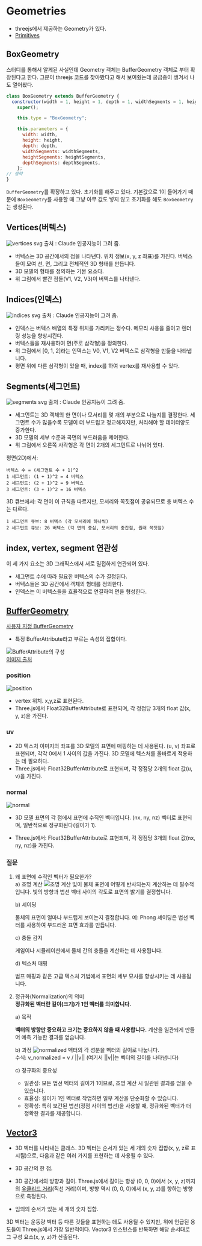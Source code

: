 # Geometries

- threejs에서 제공하는 Geometry가 있다.
- [Primitives](https://threejs.org/manual/#en/primitives)

## BoxGeometry

스터디를 통해서 알게된 사실인데 Geometry 객체는 BufferGeometry 객체로 부터 확장된다고 한다. 그분이 threejs 코드를 찾아봤다고 해서 보여줬는데 궁금증이 생겨서 나도 열어봤다.

```js
class BoxGeometry extends BufferGeometry {
  constructor(width = 1, height = 1, depth = 1, widthSegments = 1, heightSegments = 1, depthSegments = 1) {
    super();

    this.type = "BoxGeometry";

    this.parameters = {
      width: width,
      height: height,
      depth: depth,
      widthSegments: widthSegments,
      heightSegments: heightSegments,
      depthSegments: depthSegments,
    };
// 생략
}
```

`BufferGeometry`를 확장하고 있다. 초기화를 해주고 있다. 기본값으로 1이 들어가기 때문에 `BoxGeometry`를 사용할 때 그냥 아무 값도 넣지 않고 초기화를 해도 `BoxGeometry`는 생성된다.

## Vertices(버텍스)

![vertices](/public/assets/examples/vertices.svg)
svg 출처 : Claude 인공지능이 그려 줌.

- 버텍스는 3D 공간에서의 점을 나타낸다. 위치 정보(x, y, z 좌표)를 가진다. 버텍스들이 모여 선, 면, 그리고 전체적인 3D 형태를 만듭니다.
- 3D 모델의 형태를 정의하는 기본 요소다.
- 위 그림에서 빨간 점들(V1, V2, V3)이 버텍스를 나타낸다.

## Indices(인덱스)

![indices](/public/assets/examples/indices.svg)
svg 출처 : Claude 인공지능이 그려 줌.

- 인덱스는 버텍스 배열의 특정 위치를 가리키는 정수다. 메모리 사용을 줄이고 렌더링 성능을 향상시킨다.
- 버텍스들을 재사용하여 면(주로 삼각형)을 정의한다.
- 위 그림에서 [0, 1, 2]라는 인덱스는 V0, V1, V2 버텍스로 삼각형을 만듦을 나타냅니다.
- 평면 위에 다른 삼각형이 있을 때, index를 하여 vertex를 재사용할 수 있다.

## Segments(세그먼트)

![segments](/public/assets/examples/segments.svg)
svg 출처 : Claude 인공지능이 그려 줌.

- 세그먼트는 3D 객체의 한 면이나 모서리를 몇 개의 부분으로 나눌지를 결정한다. 세그먼트 수가 많을수록 모델이 더 부드럽고 정교해지지만, 처리해야 할 데이터양도 증가한다.
- 3D 모델의 세부 수준과 곡면의 부드러움을 제어한다.
- 위 그림에서 오른쪽 사각형은 각 면이 2개의 세그먼트로 나뉘어 있다.

평면(2D)에서:

```text
버텍스 수 = (세그먼트 수 + 1)^2
1 세그먼트: (1 + 1)^2 = 4 버텍스
2 세그먼트: (2 + 1)^2 = 9 버텍스
3 세그먼트: (3 + 1)^2 = 16 버텍스
```

3D 큐브에서:
각 면이 이 규칙을 따르지만, 모서리와 꼭짓점이 공유되므로 총 버텍스 수는 다르다.

```text
1 세그먼트 큐브: 8 버텍스 (각 모서리에 하나씩)
2 세그먼트 큐브: 26 버텍스 (각 면의 중심, 모서리의 중간점, 원래 꼭짓점)
```

## index, vertex, segment 연관성

이 세 가지 요소는 3D 그래픽스에서 서로 밀접하게 연관되어 있다.

- 세그먼트 수에 따라 필요한 버텍스의 수가 결정된다.
- 버텍스들은 3D 공간에서 객체의 형태를 정의한다.
- 인덱스는 이 버텍스들을 효율적으로 연결하여 면을 형성한다.

## [BufferGeometry](https://threejs.org/docs/#api/ko/core/BufferGeometry)

[사용자 지정 BufferGeometry](https://threejs.org/manual/#ko/custom-buffergeometry)

- 특정 BufferAttribute라고 부르는 속성의 집합이다.

![BufferAttribute의 구성](https://threejs.org/manual/resources/threejs-attributes.svg)  
[이미지 출처](https://threejs.org/manual/#ko/custom-buffergeometry)

### position

![position](/public/assets/examples/position.svg)

- vertex 위치. x,y,z로 표현된다.
- Three.js에서 Float32BufferAttribute로 표현되며, 각 정점당 3개의 float 값(x, y, z)을 가진다.

### uv

- 2D 텍스처 이미지의 좌표를 3D 모델의 표면에 매핑하는 데 사용된다. (u, v) 좌표로 표현되며, 각각 0에서 1 사이의 값을 가진다. 3D 모델에 텍스처를 올바르게 적용하는 데 필요하다.
- Three.js에서: Float32BufferAttribute로 표현되며, 각 정점당 2개의 float 값(u, v)을 가진다.

### normal

![normal](/public/assets/examples/normal.svg)

- 3D 모델 표면의 각 점에서 표면에 수직인 벡터입니다. (nx, ny, nz) 벡터로 표현되며, 일반적으로 정규화된다(길이가 1).

- Three.js에서: Float32BufferAttribute로 표현되며, 각 정점당 3개의 float 값(nx, ny, nz)을 가진다.

### 질문

1. 왜 표면에 수직인 벡터가 필요한가?  
   a) 조명 계산
   ![조명 계산](/public/assets/examples/normal-light.svg)
   빛이 물체 표면에 어떻게 반사되는지 계산하는 데 필수적입니다.
   빛의 방향과 법선 벡터 사이의 각도로 표면의 밝기를 결정합니다.

   b) 셰이딩

   물체의 표면이 얼마나 부드럽게 보이는지 결정합니다.
   예: Phong 셰이딩은 법선 벡터를 사용하여 부드러운 표면 효과를 만듭니다.

   c) 충돌 감지

   게임이나 시뮬레이션에서 물체 간의 충돌을 계산하는 데 사용됩니다.

   d) 텍스처 매핑

   범프 매핑과 같은 고급 텍스처 기법에서 표면의 세부 묘사를 향상시키는 데 사용됩니다.

2. 정규화(Normalization)의 의미  
   **정규화된 벡터란 길이(크기)가 1인 벡터를 의미합니다.**

   a) 목적

   **벡터의 방향만 중요하고 크기는 중요하지 않을 때 사용합니다.**
   계산을 일관되게 만들어 예측 가능한 결과를 얻습니다.

   b) 과정
   ![normalized](/public/assets/examples/normalize.svg)
   벡터의 각 성분을 벡터의 길이로 나눕니다.  
   수식: v_normalized = v / ||v||
   (여기서 ||v||는 벡터의 길이를 나타냅니다)

   c) 정규화의 중요성

   - 일관성: 모든 법선 벡터의 길이가 1이므로, 조명 계산 시 일관된 결과를 얻을 수 있습니다.
   - 효율성: 길이가 1인 벡터로 작업하면 일부 계산을 단순화할 수 있습니다.
   - 정확성: 특히 보간된 법선(정점 사이의 법선)을 사용할 때, 정규화된 벡터가 더 정확한 결과를 제공합니다.

## [Vector3](https://threejs.org/docs/index.html?q=Vector3#api/en/math/Vector3)

- 3D 벡터를 나타내는 클래스. 3D 벡터는 순서가 있는 세 개의 숫자 집합(x, y, z로 표시됨)으로, 다음과 같은 여러 가지를 표현하는 데 사용될 수 있다.

- 3D 공간의 한 점.
- 3D 공간에서의 방향과 길이. Three.js에서 길이는 항상 (0, 0, 0)에서 (x, y, z)까지의 [유클리드 거리](https://en.wikipedia.org/wiki/Euclidean_distance)(직선 거리)이며, 방향 역시 (0, 0, 0)에서 (x, y, z)를 향하는 방향으로 측정된다.
- 임의의 순서가 있는 세 개의 숫자 집합.

3D 벡터는 운동량 벡터 등 다른 것들을 표현하는 데도 사용될 수 있지만, 위에 언급된 용도들이 Three.js에서 가장 일반적이다.
Vector3 인스턴스를 반복하면 해당 순서대로 그 구성 요소(x, y, z)가 산출된다.
